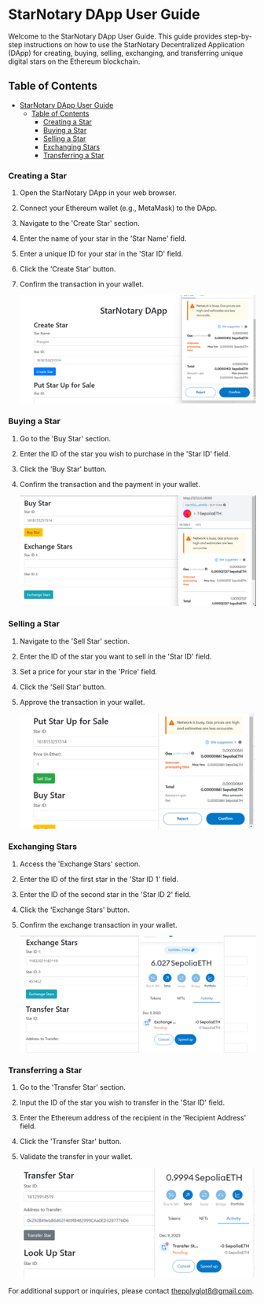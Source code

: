 # StarNotary DApp User Guide

Welcome to the StarNotary DApp User Guide. This guide provides step-by-step instructions on how to use the StarNotary Decentralized Application (DApp) for creating, buying, selling, exchanging, and transferring unique digital stars on the Ethereum blockchain.

## Table of Contents
- [StarNotary DApp User Guide](#starnotary-dapp-user-guide)
  - [Table of Contents](#table-of-contents)
    - [Creating a Star](#creating-a-star)
    - [Buying a Star](#buying-a-star)
    - [Selling a Star](#selling-a-star)
    - [Exchanging Stars](#exchanging-stars)
    - [Transferring a Star](#transferring-a-star)

### Creating a Star
1. Open the StarNotary DApp in your web browser.
2. Connect your Ethereum wallet (e.g., MetaMask) to the DApp.
3. Navigate to the 'Create Star' section.
4. Enter the name of your star in the 'Star Name' field.
5. Enter a unique ID for your star in the 'Star ID' field.
6. Click the 'Create Star' button.
7. Confirm the transaction in your wallet.

   ![Create Star](./screenshots/create_star.png)

### Buying a Star
1. Go to the 'Buy Star' section.
2. Enter the ID of the star you wish to purchase in the 'Star ID' field.
3. Click the 'Buy Star' button.
4. Confirm the transaction and the payment in your wallet.

   ![Buy Star](./screenshots/buy_star.png)

### Selling a Star
1. Navigate to the 'Sell Star' section.
2. Enter the ID of the star you want to sell in the 'Star ID' field.
3. Set a price for your star in the 'Price' field.
4. Click the 'Sell Star' button.
5. Approve the transaction in your wallet.

   ![Sell Star](./screenshots/sell_star.png)

### Exchanging Stars
1. Access the 'Exchange Stars' section.
2. Enter the ID of the first star in the 'Star ID 1' field.
3. Enter the ID of the second star in the 'Star ID 2' field.
4. Click the 'Exchange Stars' button.
5. Confirm the exchange transaction in your wallet.

   ![Exchange Stars](./screenshots/exchange_stars.png)

### Transferring a Star
1. Go to the 'Transfer Star' section.
2. Input the ID of the star you wish to transfer in the 'Star ID' field.
3. Enter the Ethereum address of the recipient in the 'Recipient Address' field.
4. Click the 'Transfer Star' button.
5. Validate the transfer in your wallet.

   ![Transfer Star](./screenshots/transfer_star.png)

For additional support or inquiries, please contact [thepolyglot8@gmail.com](mailto:thepolyglot8@gmail.com).


